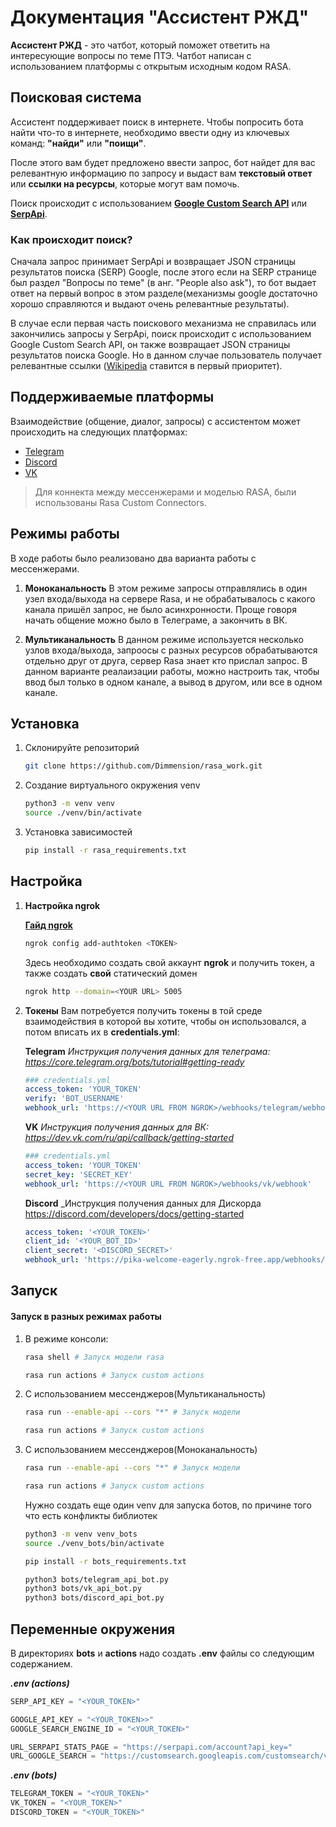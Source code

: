 # Документация "Ассистент РЖД"
__Ассистент РЖД__ - это чатбот, который поможет ответить на интересующие вопросы по теме ПТЭ. Чатбот написан с использованием платформы с открытым исходным кодом RASA.

## Поисковая система

Ассистент поддерживает поиск в интернете. Чтобы попросить бота найти что-то в интернете, необходимо ввести одну из ключевых команд: __"найди"__ или __"поищи"__.

После этого вам будет предложено ввести запрос, бот найдет для вас релевантную информацию по запросу и выдаст вам __текстовый ответ__ или __ссылки на ресурсы__, которые могут вам помочь. 

Поиск происходит с использованием __[Google Custom Search API](https://developers.google.com/custom-search/v1/overview?hl=ru)__ или __[SerpApi](https://serpapi.com/)__. 
### Как происходит поиск?
Сначала запрос принимает SerpApi и возвращает JSON страницы результатов поиска (SERP) Google, после этого если на SERP странице был раздел "Вопросы по теме" (в анг. "People also ask"), то бот выдает ответ на первый вопрос в этом разделе(механизмы google достаточно хорошо справляются и выдают очень релевантные результаты). 

В случае если первая часть поискового механизма не справилась или закончились запросы у SerpApi, поиск происходит с использованием Google Custom Search API, он также возвращает JSON страницы результатов поиска Google. Но в данном случае пользователь получает релевантные ссылки ([Wikipedia](https://en.wikipedia.org/wiki/Main_Page) ставится в первый приоритет). 
## Поддерживаемые платформы
Взаимодействие (общение, диалог, запросы) с ассистентом может происходить на следующих платформах:
- [Telegram](https://web.telegram.org/)
- [Discord](https://discord.com/)
- [VK](https://vk.com/)

> Для коннекта между мессенжерами и моделью RASA, были использованы Rasa Custom Connectors. 

## Режимы работы
В ходе работы было реализовано два варианта работы с мессенжерами.
1. __Моноканальность__
В этом режиме запросы  отправлялись в один узел входа/выхода на сервере Rasa, и не обрабатывалось с какого канала пришёл запрос, не было асинхронности. Проще говоря начать общение можно было в Телеграме, а закончить в ВК. 

2. __Мультиканальность__
В данном режиме используется несколько узлов входа/выхода, запроосы с разных ресурсов обрабатываются отдельно друг от друга, сервер Rasa знает кто прислал запрос. В данном варианте реалаизации работы, можно настроить так, чтобы ввод был только в одном канале, а вывод в другом, или все в одном канале.

## Установка
1. Склонируйте репозиторий
	```bash
	git clone https://github.com/Dimmension/rasa_work.git
	```
2. Создание виртуального окружения venv
	```bash
	python3 -m venv venv
	source ./venv/bin/activate
	```
3. Установка зависимостей
	```bash
	pip install -r rasa_requirements.txt
	```
## Настройка

1. __Настройка ngrok__
	
	[__Гайд ngrok__](https://ngrok.com/docs/getting-started/)
	```bash
	ngrok config add-authtoken <TOKEN>
	```
	Здесь необходимо создать свой аккаунт __ngrok__ и получить токен, а также создать __свой__ статический домен
	```bash
	ngrok http --domain=<YOUR URL> 5005
	```

2. __Токены__ 
Вам потребуется получить токены в той среде взаимодействия в которой вы хотите, чтобы он использовался, а потом вписать их в __credentials.yml__:

	__Telegram__
	_Инструкция получения данных для телеграма: https://core.telegram.org/bots/tutorial#getting-ready_
	```yml
	### credentials.yml
	access_token: 'YOUR_TOKEN'
	verify: 'BOT_USERNAME'
	webhook_url: 'https://<YOUR URL FROM NGROK>/webhooks/telegram/webhook'
	```

	__VK__
	_Инструкция получения данных для ВК: https://dev.vk.com/ru/api/callback/getting-started_
	```yml
	### credentials.yml
	access_token: 'YOUR_TOKEN'
	secret_key: 'SECRET_KEY'
	webhook_url: 'https://<YOUR URL FROM NGROK>/webhooks/vk/webhook'
	```

	__Discord__
	_Инструкция получения данных для Дискорда https://discord.com/developers/docs/getting-started
	```yml
	access_token: '<YOUR_TOKEN>'
	client_id: '<YOUR_BOT_ID>'
	client_secret: '<DISCORD_SECRET>'
	webhook_url: 'https://pika-welcome-eagerly.ngrok-free.app/webhooks/telegram/webhook'

	```
## Запуск
#### Запуск в разных режимах работы
1. В режиме консоли:
	```bash
	rasa shell # Запуск модели rasa
	```
	```bash
	rasa run actions # Запуск custom actions
	```
2. С использованием мессенджеров(Мультиканальность)
		
	```bash
	rasa run --enable-api --cors "*" # Запуск модели 
	```
	```bash
	rasa run actions # Запуск custom actions
	```
3. С использованием мессенджеров(Моноканальность)
		
	```bash
	rasa run --enable-api --cors "*" # Запуск модели 
	```
	```bash
	rasa run actions # Запуск custom actions
	```


    Нужно создать еще один venv для запуска ботов, по причине того что есть конфликты библиотек
    ```bash
    python3 -m venv venv_bots
    source ./venv_bots/bin/activate
    ```
    ```bash
    pip install -r bots_requirements.txt
    ```
    ```bash
    python3 bots/telegram_api_bot.py
    python3 bots/vk_api_bot.py
    python3 bots/discord_api_bot.py
    ```

## Переменные окружения
В директориях __bots__ и __actions__ надо создать __.env__ файлы со следующим содержанием.

___.env (actions)___
```python
SERP_API_KEY = "<YOUR_TOKEN>"

GOOGLE_API_KEY = "<YOUR_TOKEN>>"
GOOGLE_SEARCH_ENGINE_ID = "<YOUR_TOKEN>"

URL_SERPAPI_STATS_PAGE = "https://serpapi.com/account?api_key="
URL_GOOGLE_SEARCH = "https://customsearch.googleapis.com/customsearch/v1"
```

___.env (bots)___
```python
TELEGRAM_TOKEN = "<YOUR_TOKEN>" 
VK_TOKEN = "<YOUR_TOKEN>"
DISCORD_TOKEN = "<YOUR_TOKEN>"
```
